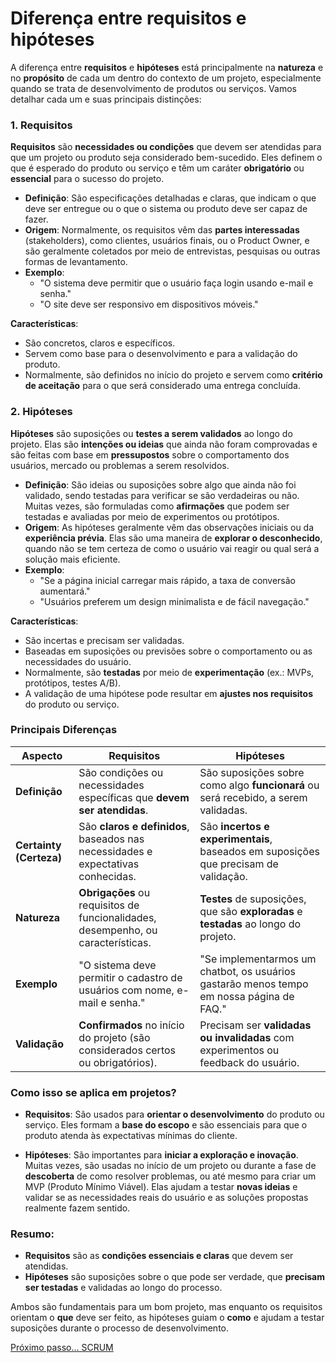 # Diferença entre requisitos e hipóteses

A diferença entre **requisitos** e **hipóteses** está principalmente na **natureza** e no **propósito** de cada um dentro do contexto de um projeto, especialmente quando se trata de desenvolvimento de produtos ou serviços. Vamos detalhar cada um e suas principais distinções:

### 1. **Requisitos**
**Requisitos** são **necessidades ou condições** que devem ser atendidas para que um projeto ou produto seja considerado bem-sucedido. Eles definem o que é esperado do produto ou serviço e têm um caráter **obrigatório** ou **essencial** para o sucesso do projeto.

- **Definição**: São especificações detalhadas e claras, que indicam o que deve ser entregue ou o que o sistema ou produto deve ser capaz de fazer.
- **Origem**: Normalmente, os requisitos vêm das **partes interessadas** (stakeholders), como clientes, usuários finais, ou o Product Owner, e são geralmente coletados por meio de entrevistas, pesquisas ou outras formas de levantamento.
- **Exemplo**: 
  - "O sistema deve permitir que o usuário faça login usando e-mail e senha."
  - "O site deve ser responsivo em dispositivos móveis."

**Características**:
- São concretos, claros e específicos.
- Servem como base para o desenvolvimento e para a validação do produto.
- Normalmente, são definidos no início do projeto e servem como **critério de aceitação** para o que será considerado uma entrega concluída.
  
### 2. **Hipóteses**
**Hipóteses** são suposições ou **testes a serem validados** ao longo do projeto. Elas são **intenções ou ideias** que ainda não foram comprovadas e são feitas com base em **pressupostos** sobre o comportamento dos usuários, mercado ou problemas a serem resolvidos.

- **Definição**: São ideias ou suposições sobre algo que ainda não foi validado, sendo testadas para verificar se são verdadeiras ou não. Muitas vezes, são formuladas como **afirmações** que podem ser testadas e avaliadas por meio de experimentos ou protótipos.
- **Origem**: As hipóteses geralmente vêm das observações iniciais ou da **experiência prévia**. Elas são uma maneira de **explorar o desconhecido**, quando não se tem certeza de como o usuário vai reagir ou qual será a solução mais eficiente.
- **Exemplo**: 
  - "Se a página inicial carregar mais rápido, a taxa de conversão aumentará."
  - "Usuários preferem um design minimalista e de fácil navegação."

**Características**:
- São incertas e precisam ser validadas.
- Baseadas em suposições ou previsões sobre o comportamento ou as necessidades do usuário.
- Normalmente, são **testadas** por meio de **experimentação** (ex.: MVPs, protótipos, testes A/B).
- A validação de uma hipótese pode resultar em **ajustes nos requisitos** do produto ou serviço.

### Principais Diferenças

| **Aspecto**              | **Requisitos**                                    | **Hipóteses**                                      |
|--------------------------|--------------------------------------------------|--------------------------------------------------|
| **Definição**             | São condições ou necessidades específicas que **devem ser atendidas**. | São suposições sobre como algo **funcionará** ou será recebido, a serem validadas. |
| **Certainty (Certeza)**   | São **claros e definidos**, baseados nas necessidades e expectativas conhecidas. | São **incertos e experimentais**, baseados em suposições que precisam de validação. |
| **Natureza**              | **Obrigações** ou requisitos de funcionalidades, desempenho, ou características. | **Testes** de suposições, que são **exploradas** e **testadas** ao longo do projeto. |
| **Exemplo**               | "O sistema deve permitir o cadastro de usuários com nome, e-mail e senha." | "Se implementarmos um chatbot, os usuários gastarão menos tempo em nossa página de FAQ." |
| **Validação**             | **Confirmados** no início do projeto (são considerados certos ou obrigatórios). | Precisam ser **validadas ou invalidadas** com experimentos ou feedback do usuário. |

### Como isso se aplica em projetos?
- **Requisitos**: São usados para **orientar o desenvolvimento** do produto ou serviço. Eles formam a **base do escopo** e são essenciais para que o produto atenda às expectativas mínimas do cliente.
  
- **Hipóteses**: São importantes para **iniciar a exploração e inovação**. Muitas vezes, são usadas no início de um projeto ou durante a fase de **descoberta** de como resolver problemas, ou até mesmo para criar um MVP (Produto Mínimo Viável). Elas ajudam a testar **novas ideias** e validar se as necessidades reais do usuário e as soluções propostas realmente fazem sentido.

### Resumo:
- **Requisitos** são as **condições essenciais e claras** que devem ser atendidas.
- **Hipóteses** são suposições sobre o que pode ser verdade, que **precisam ser testadas** e validadas ao longo do processo.

Ambos são fundamentais para um bom projeto, mas enquanto os requisitos orientam o **que** deve ser feito, as hipóteses guiam o **como** e ajudam a testar suposições durante o processo de desenvolvimento.

[Próximo passo... SCRUM](scrum.md)